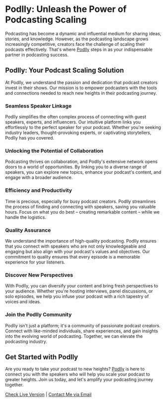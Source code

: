 # Podlly: Unleash the Power of Podcasting Scaling

Podcasting has become a dynamic and influential medium for sharing ideas, stories, and knowledge. However, as the podcasting landscape grows increasingly competitive, creators face the challenge of scaling their podcasts effectively. That's where [Podlly](https://devdesiignn-podlly.netlify.app/) steps in as your indispensable partner in podcasting success.

## Podlly: Your Podcast Scaling Solution

At Podlly, we understand the passion and dedication that podcast creators invest in their shows. Our mission is to empower podcasters with the tools and connections needed to reach new heights in their podcasting journey.

### Seamless Speaker Linkage

Podlly simplifies the often complex process of connecting with guest speakers, experts, and influencers. Our intuitive platform links you effortlessly to the perfect speaker for your podcast. Whether you're seeking industry leaders, thought-provoking experts, or captivating storytellers, Podlly has you covered.

### Unlocking the Potential of Collaboration

Podcasting thrives on collaboration, and Podlly's extensive network opens doors to a world of opportunities. By linking you to a diverse range of speakers, you can explore new topics, enhance your podcast's content, and engage with a broader audience.

### Efficiency and Productivity

Time is precious, especially for busy podcast creators. Podlly streamlines the process of finding and connecting with speakers, saving you valuable hours. Focus on what you do best – creating remarkable content – while we handle the logistics.

### Quality Assurance

We understand the importance of high-quality podcasting. Podlly ensures that you connect with speakers who are not only knowledgeable and engaging but also align with your podcast's values and objectives. Our commitment to quality ensures that every episode is a memorable experience for your listeners.

### Discover New Perspectives

With Podlly, you can diversify your content and bring fresh perspectives to your audience. Whether you're hosting interviews, panel discussions, or solo episodes, we help you infuse your podcast with a rich tapestry of voices and ideas.

### Join the Podlly Community

Podlly isn't just a platform; it's a community of passionate podcast creators. Connect with like-minded individuals, share experiences, and gain insights into the evolving world of podcasting. Together, we can elevate the podcasting industry.

## Get Started with Podlly

Are you ready to take your podcast to new heights? [Podlly](https://devdesiignn-podlly.netlify.app/) is here to connect you with the speakers who will help you scale your podcast to greater heights. Join us today, and let's amplify your podcasting journey together.

[Check Live Version](devdesiignn-podlly.netlify.app) | [Contact Me via Email](mailto:hmuiyze@gmail.com)
